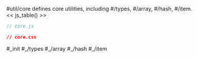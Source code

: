#util/core defines core utilities, including #/types, #/array, #/hash, #/item.  
<< js_table() >>

```js_removed:core.js
// core.js
```

```css_removed:core.css
// core.css
```

<p> #_init #_/types #_/array #_/hash #_/item
